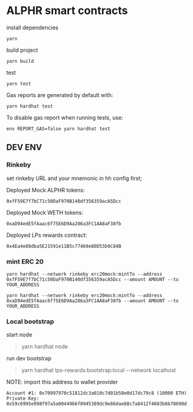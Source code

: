 # ALPHR smart contracts

install dependencies 

    yarn

build project

    yarn build

test

    yarn test

Gas reports are generated by default with:

    yarn hardhat test

To disable gas report when running tests, use:

    env REPORT_GAS=false yarn hardhat test

## DEV ENV
### Rinkeby
set rinkeby URL and your mnemonic in hh config first;

Deployed Mock ALPHR tokens:

    0xfF59E7f7bC71c50DaF970B140df356359acA5Dcc

Deployed Mock WETH tokens: 

    0xaD94edE5fAaac6f75E6D9Aa286a3FC1AA8aF38fb
Deployed LPs rewards contract: 

    0x4Ea4e80dba5E21591e11B5c774b9e80D53b9C84B


### mint ERC 20

    yarn hardhat --network rinkeby erc20mock:mintTo --address 0xfF59E7f7bC71c50DaF970B140df356359acA5Dcc --amount AMOUNT --to YOUR_ADDRESS

    yarn hardhat --network rinkeby erc20mock:mintTo --address 0xaD94edE5fAaac6f75E6D9Aa286a3FC1AA8aF38fb --amount AMOUNT --to YOUR_ADDRESS

### Local bootstrap

start node

> yarn hardhat node


run dev bootstrap

> yarn hardhat lps-rewards:bootstrap:local  --network localhost


NOTE: import this address to wallet provider

    Account #1: 0x70997970c51812dc3a010c7d01b50e0d17dc79c8 (10000 ETH)
    Private Key: 0x59c6995e998f97a5a0044966f0945389dc9e86dae88c7a8412f4603b6b78690d
